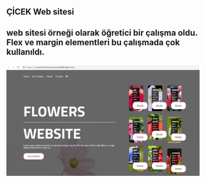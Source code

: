 <h2>ÇİCEK Web sitesi<h2>

<p>web sitesi örneği olarak öğretici bir çalışma oldu. Flex ve margin elementleri bu çalışmada çok kullanıldı.<p> 


<img src="./ekran.png">